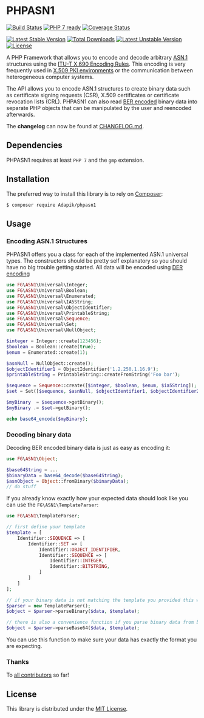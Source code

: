 PHPASN1
=======

[![Build Status](https://secure.travis-ci.org/Adapik/PHPASN1.png?branch=master)](http://travis-ci.org/Adapik/PHPASN1)
[![PHP 7 ready](http://php7ready.timesplinter.ch/Adapik/PHPASN1/badge.svg)](https://travis-ci.org/Adapik/PHPASN1)
[![Coverage Status](https://coveralls.io/repos/Adapik/PHPASN1/badge.svg?branch=master&service=github)](https://coveralls.io/github/Adapik/PHPASN1?branch=master)

[![Latest Stable Version](https://poser.pugx.org/Adapik/phpasn1/v/stable.png)](https://packagist.org/packages/Adapik/phpasn1)
[![Total Downloads](https://poser.pugx.org/Adapik/phpasn1/downloads.png)](https://packagist.org/packages/Adapik/phpasn1)
[![Latest Unstable Version](https://poser.pugx.org/Adapik/phpasn1/v/unstable.png)](https://packagist.org/packages/Adapik/phpasn1)
[![License](https://poser.pugx.org/Adapik/phpasn1/license.png)](https://packagist.org/packages/Adapik/phpasn1)

A PHP Framework that allows you to encode and decode arbitrary [ASN.1][3] structures
using the [ITU-T X.690 Encoding Rules][4].
This encoding is very frequently used in [X.509 PKI environments][5] or the communication between heterogeneous computer systems.

The API allows you to encode ASN.1 structures to create binary data such as certificate
signing requests (CSR), X.509 certificates or certificate revocation lists (CRL).
PHPASN1 can also read [BER encoded][6] binary data into separate PHP objects that can be manipulated by the user and reencoded afterwards.

The **changelog** can now be found at [CHANGELOG.md](CHANGELOG.md).

## Dependencies

PHPASN1 requires at least `PHP 7` and the `gmp` extension.

## Installation

The preferred way to install this library is to rely on [Composer][2]:

```bash
$ composer require Adapik/phpasn1
```

## Usage

### Encoding ASN.1 Structures

PHPASN1 offers you a class for each of the implemented ASN.1 universal types.
The constructors should be pretty self explanatory so you should have no big trouble getting started.
All data will be encoded using [DER encoding][8]

```php
use FG\ASN1\Universal\Integer;
use FG\ASN1\Universal\Boolean;
use FG\ASN1\Universal\Enumerated;
use FG\ASN1\Universal\IA5String;
use FG\ASN1\Universal\ObjectIdentifier;
use FG\ASN1\Universal\PrintableString;
use FG\ASN1\Universal\Sequence;
use FG\ASN1\Universal\Set;
use FG\ASN1\Universal\NullObject;

$integer = Integer::create(123456);        
$boolean = Boolean::create(true);
$enum = Enumerated::create(1);

$asnNull = NullObject::create();
$objectIdentifier1 = ObjectIdentifier('1.2.250.1.16.9');
$printableString = PrintableString::createFromString('Foo bar');

$sequence = Sequence::create([$integer, $boolean, $enum, $ia5String]);
$set = Set([$sequence, $asnNull, $objectIdentifier1, $objectIdentifier2, $printableString]);

$myBinary  = $sequence->getBinary();
$myBinary .= $set->getBinary();

echo base64_encode($myBinary);
```

### Decoding binary data

Decoding BER encoded binary data is just as easy as encoding it:

```php
use FG\ASN1\Object;

$base64String = ...
$binaryData = base64_decode($base64String);        
$asnObject = Object::fromBinary($binaryData);
// do stuff
```

If you already know exactly how your expected data should look like you can use the `FG\ASN1\TemplateParser`:

```php
use FG\ASN1\TemplateParser;

// first define your template
$template = [
    Identifier::SEQUENCE => [
        Identifier::SET => [
            Identifier::OBJECT_IDENTIFIER,
            Identifier::SEQUENCE => [
                Identifier::INTEGER,
                Identifier::BITSTRING,
            ]
        ]
    ]
];

// if your binary data is not matching the template you provided this will throw an `\Exception`:
$parser = new TemplateParser();
$object = $parser->parseBinary($data, $template);

// there is also a convenience function if you parse binary data from base64:
$object = $parser->parseBase64($data, $template);
```

You can use this function to make sure your data has exactly the format you are expecting.

### Thanks

To [all contributors][1] so far!

## License

This library is distributed under the [MIT License](LICENSE).

[1]: https://github.com/Adapik/PHPASN1/graphs/contributors
[2]: https://getcomposer.org/
[3]: http://www.itu.int/ITU-T/asn1/
[4]: http://www.itu.int/ITU-T/recommendations/rec.aspx?rec=x.690
[5]: http://en.wikipedia.org/wiki/X.509
[6]: http://en.wikipedia.org/wiki/X.690#BER_encoding
[7]: http://php.net/manual/en/book.curl.php
[8]: http://en.wikipedia.org/wiki/X.690#DER_encoding
[9]: https://styleci.io
[10]: https://coveralls.io/github/Adapik/PHPASN1
[11]: https://github.com/Adapik/PHPASN1/blob/master/tests/ASN1/TemplateParserTest.php#L16
[12]: https://groups.google.com/d/forum/phpasn1
